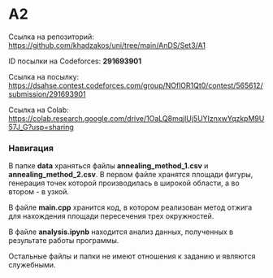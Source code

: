 # A2

Cсылка на репозиторий: https://github.com/khadzakos/uni/tree/main/AnDS/Set3/A1

ID посылки на Codeforces: **291693901**

Ссылка на посылку: https://dsahse.contest.codeforces.com/group/NOflOR1Qt0/contest/565612/submission/291693901

Ссылка на Colab: https://colab.research.google.com/drive/1OaLQ8mqjlUj5UYIznxwYqzkpM9U57J_G?usp=sharing

### Навигация
В папке **data** храняться файлы **annealing_method_1.csv** и **annealing_method_2.csv**. В первом файле хранятся площади фигуры, генерация точек которой производилась в широкой области, а во втором - в узкой.

В файле **main.cpp** хранится код, в котором реализован метод отжига для нахождения площади пересечения трех окружностей.

В файле **analysis.ipynb** находится анализ данных, полученных в результате работы программы.

Остальные файлы и папки не имеют отношения к заданию и являются служебными.